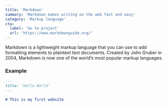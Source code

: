 ```yaml
---
title: 'Markdown'
summary: 'Markdown makes writing on the web fast and easy'
category: 'Markup language'
cta:
  label: 'Go to project'
  url: 'https://www.markdownguide.org/'
---
```


Markdown is a lightweight markup language that you can use to add formatting elements to plaintext text documents. Created by John Gruber in 2004, Markdown is now one of the world’s most popular markup languages.

### Example

```markdown
---
title: 'Hello World'
---

# This is my first website
```
